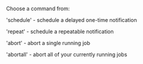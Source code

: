 Choose a command from:

'schedule' - schedule a delayed one-time notification

'repeat' - schedule a repeatable notification

'abort' - abort a single running job

'abortall' - abort all of your currently running jobs